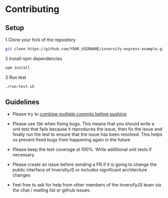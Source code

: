 # Contributing

## Setup

1 Clone your fork of the repository

```sh
git clone https://github.com/YOUR_USERNAME/inversify-express-example.git
```

2 Install npm dependencies

```sh
npm install
```

3 Run test

```sh
./run-test.sh
```

## Guidelines

- Please try to [combine multiple commits before pushing](http://stackoverflow.com/questions/6934752/combining-multiple-commits-before-pushing-in-git)

- Please use `TDD` when fixing bugs. This means that you should write a unit test that fails because it reproduces the issue, then fix the issue and finally run the test to ensure that the issue has been resolved. This helps us prevent fixed bugs from happening again in the future

- Please keep the test coverage at 100%. Write additional unit tests if necessary

- Please create an issue before sending a PR if it is going to change the public interface of InversifyJS or includes significant architecture changes

- Feel free to ask for help from other members of the InversifyJS team via the chat / mailing list or github issues.
